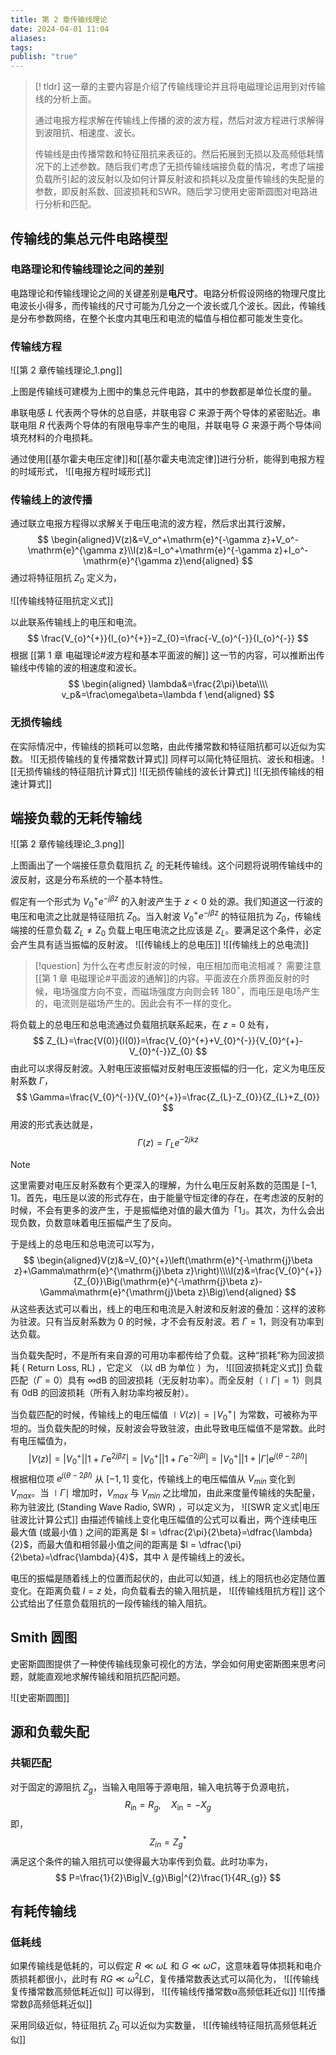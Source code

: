 ```yaml
---
title: 第 2 章传输线理论
date: 2024-04-01 11:04
aliases: 
tags: 
publish: "true"
---
```

>[! tldr]
>这一章的主要内容是介绍了传输线理论并且将电磁理论运用到对传输线的分析上面。
>
>通过电报方程求解在传输线上传播的波的波方程，然后对波方程进行求解得到波阻抗、相速度、波长。
>
>传输线是由传播常数和特征阻抗来表征的。然后拓展到无损以及高频低耗情况下的上述参数。随后我们考虑了无损传输线端接负载的情况，考虑了端接负载所引起的波反射以及如何计算反射波和损耗以及度量传输线的失配量的参数，即反射系数、回波损耗和SWR。随后学习使用史密斯圆图对电路进行分析和匹配。


## 传输线的集总元件电路模型

### 电路理论和传输线理论之间的差别

电路理论和传输线理论之间的关键差别是**电尺寸**。电路分析假设网络的物理尺度比电波长小得多，而传输线的尺寸可能为几分之一个波长或几个波长。因此，传输线是分布参数网络，在整个长度内其电压和电流的幅值与相位都可能发生变化。

### 传输线方程

![[第 2 章传输线理论_1.png]]

上图是传输线可建模为上图中的集总元件电路，其中的参数都是单位长度的量。

串联电感 $L$ 代表两个导休的总自感，并联电容 $C$ 来源于两个导体的紧密贴近。串联电阻 $R$ 代表两个导体的有限电导率产生的电阻，并联电导 $G$ 来源于两个导体间填充材料的介电损耗。

通过使用[[基尔霍夫电压定律]]和[[基尔霍夫电流定律]]进行分析，能得到电报方程的时域形式，
![[电报方程时域形式]]

### 传输线上的波传播

通过联立电报方程得以求解关于电压电流的波方程，然后求出其行波解，
$$
\begin{aligned}V(z)&=V_o^+\mathrm{e}^{-\gamma z}+V_o^-\mathrm{e}^{\gamma z}\\I(z)&=I_o^+\mathrm{e}^{-\gamma z}+I_o^-\mathrm{e}^{\gamma z}\end{aligned}
$$
通过将特征阻抗 $Z_{0}$ 定义为，

![[传输线特征阻抗定义式]]

以此联系传输线上的电压和电流。
$$
\frac{V_{o}^{+}}{I_{o}^{+}}=Z_{0}=\frac{-V_{o}^{-}}{I_{o}^{-}}
$$
根据 [[第 1 章 电磁理论#波方程和基本平面波的解]] 这一节的内容，可以推断出传输线中传输的波的相速度和波长。
$$
\begin{aligned}
\lambda&=\frac{2\pi}\beta\\\\
v_p&=\frac\omega\beta=\lambda f
\end{aligned}
$$

### 无损传输线

在实际情况中，传输线的损耗可以忽略，由此传播常数和特征阻抗都可以近似为实数。
![[无损传输线的复传播常数计算式]]
同样可以简化特征阻抗、波长和相速。
![[无损传输线的特征阻抗计算式]]
![[无损传输线的波长计算式]]
![[无损传输线的相速计算式]]

## 端接负载的无耗传输线

![[第 2 章传输线理论_3.png]]

上图画出了一个端接任意负载阻抗 $Z_{L}$ 的无耗传输线。这个问题将说明传输线中的波反射，这是分布系统的一个基本特性。

假定有一个形式为 $V_{0}^{+}e^{-j\beta z}$ 的入射波产生于 $z<0$ 处的源。我们知道这一行波的电压和电流之比就是特征阻抗 $Z_{0}$。当入射波 $V_{0}^{+}e^{-j\beta z}$ 的特征阻抗为 $Z_{0}$，传输线端接的任意负载 $Z_{L}\neq Z_{0}$ 负载上电压电流之比应该是 $Z_{L}$。要满足这个条件，必定会产生具有适当振幅的反射波。
![[传输线上的总电压]]
![[传输线上的总电流]]
>[!question] 为什么在考虑反射波的时候，电压相加而电流相减？
>需要注意[[第 1 章 电磁理论#平面波的通解]]的内容。平面波在介质界面反射的时候，电场强度方向不变，而磁场强度方向则会转 $180^{\circ}$，而电压是电场产生的，电流则是磁场产生的。因此会有不一样的变化。
>

将负载上的总电压和总电流通过负载阻抗联系起来，在 $z = 0$ 处有，
$$
Z_{L}=\frac{V(0)}{I(0)}=\frac{V_{0}^{+}+V_{0}^{-}}{V_{0}^{+}-V_{0}^{-}}Z_{0}
$$
由此可以求得反射波。入射电压波振幅对反射电压波振幅的归一化，定义为电压反射系数 $\Gamma$，
$$
\Gamma=\frac{V_{0}^{-}}{V_{0}^{+}}=\frac{Z_{L}-Z_{0}}{Z_{L}+Z_{0}}
$$
用波的形式表达就是，
$$
\Gamma(z) = \Gamma_{L}e^{-2jkz}
$$
>[!note]
>这里需要对电压反射系数有个更深入的理解，为什么电压反射系数的范围是 $[-1,1]$。首先，电压是以波的形式存在，由于能量守恒定律的存在，在考虑波的反射的时候，不会有更多的波产生，于是振幅绝对值的最大值为「1」。其次，为什么会出现负数，负数意味着电压振幅产生了反向。

于是线上的总电压和总电流可以写为，
$$
\begin{aligned}V(z)&=V_{0}^{+}\left(\mathrm{e}^{-\mathrm{j}\beta z}+\Gamma\mathrm{e}^{\mathrm{j}\beta z}\right)\\\\I(z)&=\frac{V_{0}^{+}}{Z_{0}}\Big(\mathrm{e}^{-\mathrm{j}\beta z}-\Gamma\mathrm{e}^{\mathrm{j}\beta z}\Big)\end{aligned}
$$
从这些表达式可以看出，线上的电压和电流是入射波和反射波的叠加：这样的波称为驻波。只有当反射系数为 0 的时候，才不会有反射波。若 $\Gamma = 1$，则没有功率到达负载。

当负载失配时，不是所有来自源的可用功率都传给了负载。这种“损耗”称为回波损耗 ( Return Loss, RL) ，它定义 （以 dB 为单位 ）为，
![[回波损耗定义式]]
负载匹配（$\Gamma = 0$）具有 $\infty \mathrm{dB}$ 的回波损耗（无反射功率）。而全反射（$\mid\Gamma\mid = 1$）则具有 $0 \mathrm{dB}$ 的回波损耗（所有入射功率均被反射）。

当负载匹配的时候，传输线上的电压幅值 $\mid V (z)\mid = \mid V_{0}^{+} \mid$ 为常数，可被称为平坦的。当负载失配的时候，反射波会导致驻波，由此导致电压幅值不是常数。此时有电压幅值为，
$$
\left|V(z)\right|=\left|V_0^+\right|\left|1+\Gamma\mathrm{e}^{2j\beta z}\right|=\left|V_0^+\right|\left|1+\Gamma\mathrm{e}^{-2j\beta l}\right|=\left|V_0^+\right|\left|1+\left|\Gamma\right|\mathrm{e}^{j(\theta-2\beta l)}\right|
$$
根据相位项 $e^{j(\theta-2\beta l)}$ 从 $[-1,1]$ 变化，传输线上的电压幅值从 $V_{min}$ 变化到 $V_{max}$。当 $\mid\Gamma\mid$ 增加时，$V_{max}$ 与 $V_{min}$ 之比增加，由此来度量传输线的失配量，称为驻波比 (Standing Wave Radio, SWR) ，可以定义为，
![[SWR 定义式|电压驻波比计算公式]]
由描述传输线上变化电压幅值的公式可以看出，两个连续电压最大值 (或最小值 ) 之间的距离是 $l = \dfrac{2\pi}{2\beta}=\dfrac{\lambda}{2}$，而最大值和相邻最小值之间的距离是 $l = \dfrac{\pi}{2\beta}=\dfrac{\lambda}{4}$，其中 $\lambda$ 是传输线上的波长。

电压的振幅是随着线上的位置而起伏的，由此可以知道，线上的阻抗也必定随位置变化。在距离负载 $l = z$ 处，向负载看去的输入阻抗是，
![[传输线阻抗方程]]
这个公式给出了任意负载阻抗的一段传输线的输入阻抗。

## Smith 圆图

史密斯圆图提供了一种使传输线现象可视化的方法，学会如何用史密斯图来思考问题，就能直观地求解传输线和阻抗匹配问题。

![[史密斯圆图]]

## 源和负载失配

### 共轭匹配

对于固定的源阻抗 $Z_{g}$，当输入电阻等于源电阻，输入电抗等于负源电抗，
$$
R_{\mathrm{in}}=R_{g},\quad X_{\mathrm{in}}=-X_{g}
$$
即，
$$
Z_{in} = Z_{g}^{*}
$$
满足这个条件的输入阻抗可以使得最大功率传到负载。此时功率为，
$$
P=\frac{1}{2}\Big|V_{g}\Big|^{2}\frac{1}{4R_{g}}
$$

## 有耗传输线

### 低耗线

如果传输线是低耗的，可以假定 $R\ll\omega L$ 和 $G\ll \omega C$，这意味着导体损耗和电介质损耗都很小，此时有 $RG\ll \omega^{2}LC$，复传播常数表达式可以简化为，
![[传输线复传播常数高频低耗近似]]
可以得到，
![[传输线传播常数α高频低耗近似]]
![[传播常数β高频低耗近似]]

采用同级近似，特征阻抗 $Z_{0}$ 可以近似为实数量，
![[传输线特征阻抗高频低耗近似]]
